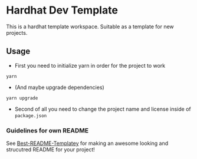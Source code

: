 # Hardhat Dev Template

This is a hardhat template workspace. Suitable as a template for new projects.

## Usage

-   First you need to initialize yarn in order for the project to work

```
yarn
```

-   (And maybe upgrade dependencies)

```
yarn upgrade
```

-   Second of all you need to change the project name and license inside of `package.json`

### Guidelines for own README

See [Best-README-Templatey](https://github.com/othneildrew/Best-README-Template) for making an awesome looking and strucutred README for your project!
